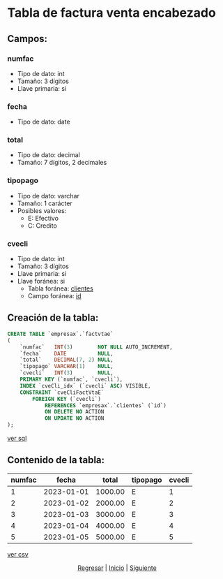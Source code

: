 # Tabla de factura venta encabezado

## Campos:
### numfac
* Tipo de dato: int
* Tamaño: 3 dígitos
* Llave primaria: si

### fecha
* Tipo de dato: date

### total
* Tipo de dato: decimal
* Tamaño: 7 dígitos, 2 decimales

### tipopago
* Tipo de dato: varchar
* Tamaño: 1 carácter
* Posibles valores:
    * E: Efectivo
    * C: Credito

### cvecli
* Tipo de dato: int
* Tamaño: 3 dígitos
* Llave primaria: si
* Llave foránea: si
    * Tabla foránea: [clientes](./03%20Clientes.md)
    * Campo foránea: [id](./03%20Clientes.md#id)

## Creación de la tabla:
``` sql
CREATE TABLE `empresax`.`factvtae`
(
    `numfac`   INT(3)        NOT NULL AUTO_INCREMENT,
    `fecha`    DATE          NULL,
    `total`    DECIMAL(7, 2) NULL,
    `tipopago` VARCHAR(1)    NULL,
    `cvecli`   INT(3)        NULL,
    PRIMARY KEY (`numfac`, `cvecli`),
    INDEX `cveCli_idx` (`cvecli` ASC) VISIBLE,
    CONSTRAINT `cveCliFactVtaE`
        FOREIGN KEY (`cvecli`)
            REFERENCES `empresax`.`clientes` (`id`)
            ON DELETE NO ACTION
            ON UPDATE NO ACTION
);
```
[ver sql](./sql/08%20Factura%20Venta%20Encabezado.sql)

## Contenido de la tabla:
| numfac | fecha      | total   | tipopago | cvecli |
|--------|------------|---------|----------|--------|
| 1      | 2023-01-01 | 1000.00 | E        | 1      |
| 2      | 2023-01-02 | 2000.00 | E        | 2      |
| 3      | 2023-01-03 | 3000.00 | E        | 3      |
| 4      | 2023-01-04 | 4000.00 | E        | 4      |
| 5      | 2023-01-05 | 5000.00 | E        | 5      |
[ver csv](./csv/08%20Factura%20Venta%20Encabezado.csv)

<p align="center">
    <a href="./07 Factura Compra Detalle.md">Regresar</a> |
    <a href="../README.md">Inicio</a> |
    <a href="./09 Factura Venta Detalle.md">Siguiente</a>
</p>